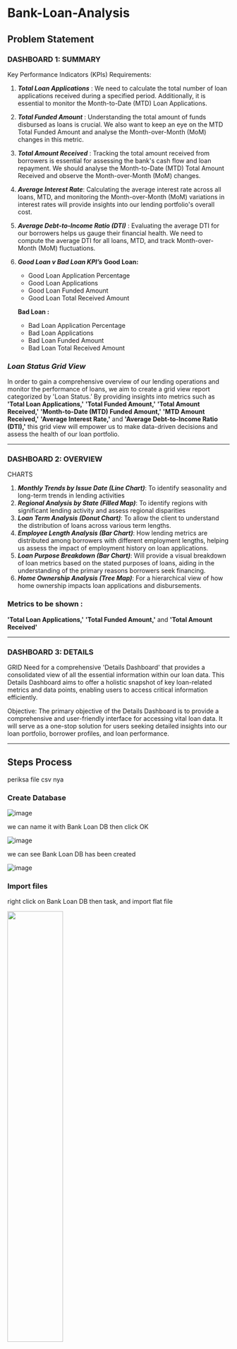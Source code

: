 # Bank-Loan-Analysis

## Problem Statement

### DASHBOARD 1: SUMMARY ###

Key Performance Indicators (KPIs) Requirements:
1. ***Total Loan Applications*** :
   We need to calculate the total number of loan applications received during a specified period.
   Additionally, it is essential to monitor the Month-to-Date (MTD) Loan Applications.
3. ***Total Funded Amount*** :
   Understanding the total amount of funds disbursed as loans is crucial.
   We also want to keep an eye on the MTD Total Funded Amount and analyse the Month-over-Month (MoM) changes in this metric.
5. ***Total Amount Received*** :
   Tracking the total amount received from borrowers is essential for assessing the bank's cash flow and loan repayment.
   We should analyse the Month-to-Date (MTD) Total Amount Received and observe the Month-over-Month (MoM) changes.
7. ***Average Interest Rate***:
   Calculating the average interest rate across all loans, MTD, and monitoring the Month-over-Month (MoM) variations
   in interest rates will provide insights into our lending portfolio's overall cost.
9. ***Average Debt-to-Income Ratio (DTI)*** :
   Evaluating the average DTI for our borrowers helps us gauge their financial health.
   We need to compute the average DTI for all loans, MTD, and track Month-over-Month (MoM) fluctuations.

10. ***Good Loan v Bad Loan KPI’s***
    **Good Loan:**
    * Good Loan Application Percentage
    * Good Loan Applications
    * Good Loan Funded Amount
    * Good Loan Total Received Amount

    **Bad Loan :**
    * Bad Loan Application Percentage
    * Bad Loan Applications
    * Bad Loan Funded Amount
    * Bad Loan Total Received Amount

### ***Loan Status Grid View***
In order to gain a comprehensive overview of our lending operations and monitor the performance of loans, 
we aim to create a grid view report categorized by 'Loan Status.’ By providing insights into metrics 
such as **'Total Loan Applications,'** **'Total Funded Amount,'** **'Total Amount Received,'** 
**'Month-to-Date (MTD) Funded Amount,'** **'MTD Amount Received,'** **'Average Interest Rate,'** 
and **'Average Debt-to-Income Ratio (DTI),'** 
this grid view will empower us to make data-driven decisions and assess the health of our loan portfolio.

---

### DASHBOARD 2: OVERVIEW ###
CHARTS
1. ***Monthly Trends by Issue Date (Line Chart)***:  To identify seasonality and long-term trends in lending activities
2. ***Regional Analysis by State (Filled Map)***: To identify regions with significant lending activity and assess regional disparities
3. ***Loan Term Analysis (Donut Chart)***: To allow the client to understand the distribution of loans across various term lengths.
4. ***Employee Length Analysis (Bar Chart)***: How lending metrics are distributed among borrowers with different employment lengths,
   helping us assess the impact of employment history on loan applications.
6. ***Loan Purpose Breakdown (Bar Chart)***: Will provide a visual breakdown of loan metrics based on the stated purposes of loans,
   aiding in the understanding of the primary reasons borrowers seek financing.
8. ***Home Ownership Analysis (Tree Map)***: For a hierarchical view of how home ownership impacts loan applications and disbursements.

### Metrics to be shown : 
**'Total Loan Applications,'** **'Total Funded Amount,'** and **'Total Amount Received'**

---

### DASHBOARD 3: DETAILS ###

GRID
Need for a comprehensive 'Details Dashboard' that provides a consolidated view of all the essential information within our loan data. 
This Details Dashboard aims to offer a holistic snapshot of key loan-related metrics and data points, enabling users to access critical 
information efficiently.

Objective:
The primary objective of the Details Dashboard is to provide a comprehensive and user-friendly interface for accessing vital loan data. 
It will serve as a one-stop solution for users seeking detailed insights into our loan portfolio, borrower profiles, and loan performance.

---
## Steps Process

periksa file csv nya









### Create Database

![image](https://github.com/user-attachments/assets/627d6144-34a8-46ea-899c-da637d9adeac)

we can name it with Bank Loan DB then click OK

![image](https://github.com/user-attachments/assets/d5b3ed99-c1a9-44bf-9ecd-b30e55b58151)

we can see Bank Loan DB has been created

![image](https://github.com/user-attachments/assets/6852e8e2-e4ba-48cc-8005-4ba7dc5c9501)

### Import files

right click on Bank Loan DB then task, and import flat file

<image src="https://github.com/user-attachments/assets/ea7155c8-3c31-4ec0-8409-202081d26660" width=50% heigh=50% />

There will be import flat file windows, in the specify input file section, 

browse the location of the csv file that we will import.

<image src="https://github.com/user-attachments/assets/6e808ff6-f210-45b2-95d9-981f2bc3b120" width=50% heigh=50% />

the file name is financial_loan.csv 

![image](https://github.com/user-attachments/assets/6ebf9bef-0520-4ad7-b41d-39c8485ad089)

new table name automatically names it financial_loan

<image src="https://github.com/user-attachments/assets/90165032-ac10-4a18-b6d1-3e7bb701f02e" width=60% heigh=60% />

we change it with bank_loan_data

<image src="https://github.com/user-attachments/assets/7b8e0129-810e-4661-a99c-d8905ff103e6" width=60% heigh=60% />

on the preview data, we can see a query that similar with csv data , then click next

<image src="https://github.com/user-attachments/assets/8a27e671-4d03-4e6a-8758-e292ff25d6c2" width=60% heigh=60% />

on the modify columns, we will add a primary key and change some data type

<image src="https://github.com/user-attachments/assets/b6838619-fb72-4c46-986f-1f166957ef5f" width=60% heigh=60% />

we make the id column the primary key, and nvarchar is changed to varchar, then click next and finish

![image](https://github.com/user-attachments/assets/67a7f3e3-9dfd-4f7a-b814-d5c97263cd0e)

### Error Message

<image src="https://github.com/user-attachments/assets/17973bc1-923d-49fc-9c98-0fbd7b14e7db" width=60% heigh=60% />

click on the error sign 

the message says 

![image](https://github.com/user-attachments/assets/5ff5d168-d96d-42e3-9611-aed10e8bf84e)

then we go back to modify column , then find total_payment and loan_amount

![image](https://github.com/user-attachments/assets/66c0893a-aad1-4866-9e41-a90b0afab302)

we change data type from smallint into int, then click next

![image](https://github.com/user-attachments/assets/31fc2397-6387-4fd1-908a-22e79fde2717)

there is still an error says 

![image](https://github.com/user-attachments/assets/307452bb-fe51-4ac0-89f5-c16082cbe0a6)

we will check by open CSV file, to find what column that consist of more than 50 character
we see that column emp_title shows over 50 characters

<image src="https://github.com/user-attachments/assets/6c2a7920-80a7-4931-a62c-0886ba1cb774" width=60% heigh=60% />

chnge Data type of Column name "emp_title" into varchar(100) type manually or varchar(MAX)

![image](https://github.com/user-attachments/assets/4cf86c5b-1970-4528-89f7-95c6f399ad25)

dont forget to uncheck the bottom of preview data

![image](https://github.com/user-attachments/assets/1b4e7219-e8d0-4291-ba92-a1e631c21cf8)

then we can click next until finish and close

we start with blank query, then click on New Query

![image](https://github.com/user-attachments/assets/ba20cbda-2bf8-408a-b9d3-46fb8d2264bb)

type 

```sql
SELECT * FROM bank_loan_data
```
we got

![image](https://github.com/user-attachments/assets/e6d9b42f-8a7a-43da-a459-e091be5ae537)

---
## Bank Requirement : 
1 Total Loan Applications

```sql
-- 1. Total Loan Application
SELECT 
	COUNT(id)  Total_Loan_application
FROM bank_loan_data 
```
the outcome are

![image](https://github.com/user-attachments/assets/57f6f012-ccc2-459b-a08c-09aded373b50)

1a. Month-to-Date (MTD) Loan Applications

```sql
-- 1a. MTD Loan Application

SELECT COUNT(id) as MTD_Total_Application FROM Financial_loan
WHERE MONTH(issue_date) = 12
```
we got

![image](https://github.com/user-attachments/assets/2306a79b-0158-492c-bd06-06633c896502)

2. Total Funded Amount
   
```sql
-- 2. Total Funded Amount

SELECT 
	SUM(loan_amount) as Total_loan_amount
	from Financial_loan
```
result

![image](https://github.com/user-attachments/assets/a38f8e17-7611-4bd2-9a65-37bcdb71a7b9)

3. Total Amount Received

```sql
-- 3. Total Amount Received
SELECT
	SUM(total_payment) as Total_loan_received
FROM
	Financial_loan
```
result

![image](https://github.com/user-attachments/assets/c0226b8b-cea7-4824-b75b-697f3409222d)

now we want to know the average interset rate

we use coulumn

![image](https://github.com/user-attachments/assets/6c6d80ca-6215-48f6-8613-1174eed0998a)

4.  Average Interest Rate
```sql
-- 4. Average Interest Rate
SELECT
	ROUND(AVG(int_rate), 4) as Average_int_rate
FROM
	Financial_loan
```
the result is

![image](https://github.com/user-attachments/assets/52b62cb4-4a76-457c-92d3-4723d4aec678)

we need it in percentage form

```sql
SELECT
	ROUND(AVG(int_rate), 4) * 100 as Average_int_rate
FROM
	Financial_loan
```

end result is

![image](https://github.com/user-attachments/assets/a8300e27-0c7e-474f-bce9-59b35ef0e107)


5. Average Debt to Income Ratio
A debt-to-income (DTI) ratio is a percentage that measures how much of your monthly income goes toward debt.
It's calculated by dividing your total monthly debt by your gross monthly income

Purpose: DTI measures the borrower's debt burden relative to income. It gauges the borrower's capacity to take on additional debt.
Use for Banks: Banks use DTI to assess a borrower's ability to handle loan payments and make responsible lending decisions.

from the financial loan table, the debt to income ratio column is already available, 
so we don't need to divide montly debt by gross montly income.
the column name is dti

![image](https://github.com/user-attachments/assets/debcad40-9ae8-4b29-93a6-84440629a693)

```sql
-- 5. Average Debt to Income Ratio
SELECT 
	AVG(dti)*100 as Average_DTI
FROM Financial_loan
```

the result :

![image](https://github.com/user-attachments/assets/449f76aa-0cdb-4f22-a0fd-ab28ac05a11d)

---
# Good Loan Issued

1. Good Loan Percentage

first, we will review the financial loan table, 

there is a column called loan_status that will give the results of 

the Good loan and Bad loan values for the Good vs Bad Loan column.

![image](https://github.com/user-attachments/assets/a051d694-c5ba-4145-a0eb-176ee063c39f)

Good loan categories are those with Fully paid and Current status.

while the Bad Loan category is Charged Off.

![image](https://github.com/user-attachments/assets/f88785d5-2783-41fb-bc3c-64ff5c3c3c21)

we first find how many are loan_status with fully paid and current 

```sql
SELECT
	COUNT(id) from Financial_loan
	WHERE loan_status ='Fully Paid' OR loan_status = 'Current'
```
the result is 33.243

![image](https://github.com/user-attachments/assets/73bb0703-4d8e-458b-aed2-dc0e01bacd71)

then find total number of loan
```sql
COUNT(id) from Financial_loan
```
we got 38.576 

![image](https://github.com/user-attachments/assets/05a14bf7-6209-4688-84db-5fbf0f6b487f)

now we can divide all using subquery method, and name it as Good Loan Percentage

```sql
SELECT
	(SELECT
	COUNT(id) from Financial_loan
	WHERE loan_status ='Fully Paid' OR loan_status = 'Current')*100.
	/
	(SELECT
	COUNT(id) from Financial_loan)
as Good_Loan_Percentage
```
the final result is 86.17 %

2. Good Loan Application

as we have made before

```sql
SELECT
COUNT(id) as Good_Loan_Applications
FROM
Financial_loan
WHERE loan_status = 'Fully Paid' OR loan_status = 'Current'
```
we get the same result as above

![image](https://github.com/user-attachments/assets/e230d0dd-1eb9-44b0-b5ef-2010d8b2f18b)


3. Good Loan Funded Amount

Loan funded means, loans provided by banks to customers

from the given file there are loan_amount and total_payment columns

![image](https://github.com/user-attachments/assets/b91dd28a-5ec1-470d-b4be-86981080c5c4)

A loan amount is the total amount of money customers borrow, 

while total payments is the total amount of money customers will pay back over the life of the loan

we will use loan_amount column just for Good Loan Status

```sql
-- 3. Good Loan Funded Amount
SELECT
	SUM(loan_amount) as Good_Loan_Funded_amount
	FROM
Financial_loan
	WHERE loan_status = 'Fully Paid' OR loan_status = 'Current'
```
the result is $ 370.224.850

![image](https://github.com/user-attachments/assets/4864df1a-3509-4e63-94e6-6b3da87095b9)

4. Good Loan Amount Received
```sql
-- 4. Good Loan Amount Received
SELECT
	SUM(total_payment) as Good_Loan_amount_received
FROM
	Financial_loan
WHERE 
	loan_status= 'Fully Paid' OR loan_status = 'Current'
```
the result is $ 435.786.170

![image](https://github.com/user-attachments/assets/102020f4-306b-4abd-b211-63a2b1ee8fdd)


# Bad Loan Issued

similar with above query, just change loan_status into "Charge Off"

```sql
-- BAD LOAN ISSUE
SELECT
	(SELECT
	COUNT(id) from Financial_loan
	WHERE loan_status ='Charged Off')*100.
	/
	(SELECT
	COUNT(id) from Financial_loan)
as Bad_Loan_Percentage
```

the result is 13,8 %

![image](https://github.com/user-attachments/assets/b2f03d50-17c3-47db-b33c-5cd173eec369)






